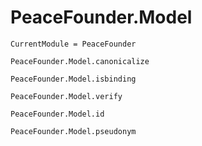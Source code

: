 # PeaceFounder.Model

```@meta
CurrentModule = PeaceFounder
```

```@docs
PeaceFounder.Model.canonicalize
```

```@docs
PeaceFounder.Model.isbinding
```

```@docs
PeaceFounder.Model.verify
```

```@docs
PeaceFounder.Model.id
```

```@docs
PeaceFounder.Model.pseudonym
```
